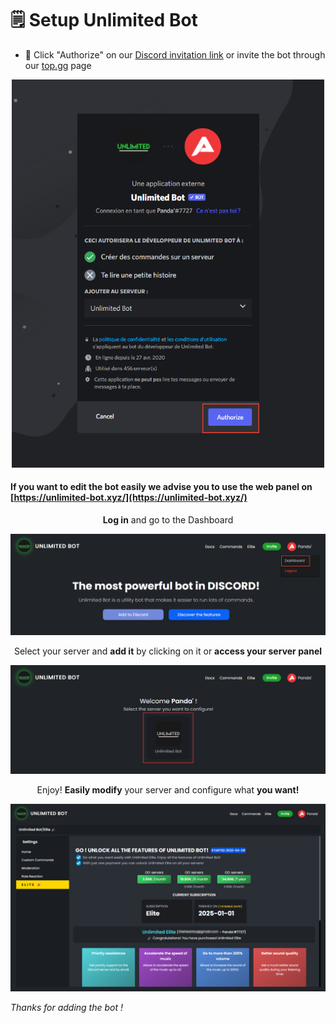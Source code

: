# 🗒️ Setup Unlimited Bot  
  
* 👀 Click "Authorize" on our [Discord invitation link](https://discord.com/oauth2/authorize?client_id=704133221230706748&permissions=406796561654&scope=applications.commands%20bot) or invite the bot through our [top.gg](https://top.gg/fr/bot/704133221230706748) page  
  
<p align="center"><img src="https://github.com/Unlimited-Bot/Documentation/blob/main/assets/UnlimitedInvite.png?raw=true" width="500px"></p>  
  
#### If you want to edit the bot easily we advise you to use the web panel on [https://unlimited-bot.xyz/](https://unlimited-bot.xyz/)  
  
<p align="center"><b>Log in</b> and go to the Dashboard</p>  
<p align="center"><img src="https://github.com/Unlimited-Bot/Documentation/blob/main/assets/UnlimitedDashboard1.png?raw=true" width="600px"></p>  
<p align="center">Select your server and <b>add it</b> by clicking on it or <b>access your server panel</b></p>  
<p align="center"><img src="https://github.com/Unlimited-Bot/Documentation/blob/main/assets/UnlimitedDashboard2.png?raw=true" width="600px"></p>  
<p align="center">Enjoy! <b>Easily modify</b> your server and configure what <b>you want!</b></p>  
<p align="center"><img src="https://github.com/Unlimited-Bot/Documentation/blob/main/assets/UnlimitedDashboard3.png?raw=true" width="600px"></p>  

<em>Thanks for adding the bot !</em>  

